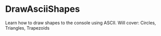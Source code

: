 # DrawAsciiShapes
Learn how to draw shapes to the console using ASCII. Will cover: Circles, Triangles, Trapezoids
